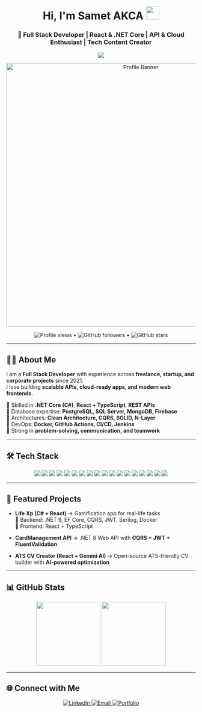 <h1 align="center">Hi, I'm Samet AKCA <img src="https://media.giphy.com/media/hvRJCLFzcasrR4ia7z/giphy.gif" width="35"></h1>

<h3 align="center">🚀 Full Stack Developer | React & .NET Core | API & Cloud Enthusiast | Tech Content Creator</h3>

<p align="center">
  <a href="https://github.com/smtdeveloper">
    <img src="https://readme-typing-svg.herokuapp.com?lines=Welcome+to+my+world;Full+Stack+Developer;React+%26+.NET+Core;API+%7C+Cloud+%7C+Clean+Architecture;&center=true&width=500&height=50">
  </a>
</p>

<p align="center">
  <img src="https://user-images.githubusercontent.com/74311713/216057508-04ca55ba-6f88-4bd3-804d-4e4e83d76035.png" alt="Profile Banner" width="700">
</p>

<p align="center">
  <img alt="Profile views" src="https://komarev.com/ghpvc/?username=smtdeveloper&style=flat&color=brightgreen"> •
  <img alt="GitHub followers" src="https://img.shields.io/github/followers/smtdeveloper?label=Followers&style=social"> •
  <img alt="GitHub stars" src="https://img.shields.io/github/stars/smtdeveloper?label=Stars" alt="Total Stars">
</p>

---

## 👨‍💻 About Me
I am a **Full Stack Developer** with experience across **freelance, startup, and corporate projects** since 2021.  
I love building **scalable APIs, cloud-ready apps, and modern web frontends**.  

🔹 Skilled in **.NET Core (C#)**, **React + TypeScript**, **REST APIs**  
🔹 Database expertise: **PostgreSQL, SQL Server, MongoDB, Firebase**  
🔹 Architectures: **Clean Architecture, CQRS, SOLID, N-Layer**  
🔹 DevOps: **Docker, GitHub Actions, CI/CD, Jenkins**  
🔹 Strong in **problem-solving, communication, and teamwork**  

---

## 🛠️ Tech Stack

<p align="center">
  
  <!-- Backend -->
  <img src="https://img.shields.io/badge/C%23-239120?style=for-the-badge&logo=c-sharp&logoColor=white">
  <img src="https://img.shields.io/badge/.NET_Core-512BD4?style=for-the-badge&logo=dotnet&logoColor=white">
  <img src="https://img.shields.io/badge/REST_API-FF6C37?style=for-the-badge&logo=swagger&logoColor=white">
  <img src="https://img.shields.io/badge/Entity_Framework-512BD4?style=for-the-badge&logo=nuget&logoColor=white">
  <img src="https://img.shields.io/badge/CQRS-000?style=for-the-badge&logoColor=white">
  <img src="https://img.shields.io/badge/SOLID_Principles-000?style=for-the-badge&logoColor=white">

  <!-- Frontend -->
  <img src="https://img.shields.io/badge/React-20232A?style=for-the-badge&logo=react&logoColor=61DAFB">
  <img src="https://img.shields.io/badge/TypeScript-007ACC?style=for-the-badge&logo=typescript&logoColor=white">
  <img src="https://img.shields.io/badge/JavaScript-F7DF1E?style=for-the-badge&logo=javascript&logoColor=black">
  <img src="https://img.shields.io/badge/Bootstrap-7952B3?style=for-the-badge&logo=bootstrap&logoColor=white">

  <!-- Databases -->
  <img src="https://img.shields.io/badge/PostgreSQL-316192?style=for-the-badge&logo=postgresql&logoColor=white">
  <img src="https://img.shields.io/badge/SQL_Server-CC2927?style=for-the-badge&logo=microsoft-sql-server&logoColor=white">
  <img src="https://img.shields.io/badge/MongoDB-47A248?style=for-the-badge&logo=mongodb&logoColor=white">
  <img src="https://img.shields.io/badge/Firebase-FFCA28?style=for-the-badge&logo=firebase&logoColor=black">

  <!-- DevOps & Tools -->
  <img src="https://img.shields.io/badge/Docker-2496ED?style=for-the-badge&logo=docker&logoColor=white">
  <img src="https://img.shields.io/badge/GitHub_Actions-2088FF?style=for-the-badge&logo=github-actions&logoColor=white">
  <img src="https://img.shields.io/badge/Postman-FF6C37?style=for-the-badge&logo=postman&logoColor=white">
  <img src="https://img.shields.io/badge/Swagger-85EA2D?style=for-the-badge&logo=swagger&logoColor=black">

</p>

---

## 🚀 Featured Projects

- **Life Xp (C# + React)** → Gamification app for real-life tasks  
  🔹 Backend: .NET 9, EF Core, CQRS, JWT, Serilog, Docker  
  🔹 Frontend: React + TypeScript  

- **CardManagement API** → .NET 8 Web API with **CQRS + JWT + FluentValidation**  

- **ATS CV Creator (React + Gemini AI)** → Open-source ATS-friendly CV builder with **AI-powered optimization**  

---

## 📊 GitHub Stats
<p align="center">
  <img src="https://github-readme-stats.vercel.app/api?username=smtdeveloper&show_icons=true&theme=radical" height="170">
  <img src="https://github-readme-stats.vercel.app/api/top-langs/?username=smtdeveloper&layout=compact&theme=radical" height="170">
</p>

---

## 🌐 Connect with Me
<p align="center">
  <a href="https://www.linkedin.com/in/bensametakca">
    <img src="https://img.icons8.com/fluent/48/000000/linkedin.png" alt="LinkedIn"/>
  </a>
  <a href="mailto:bensametakca@gmail.com">
    <img src="https://img.icons8.com/fluent/48/000000/gmail.png" alt="Email"/>
  </a>
  <a href="https://dijital.link/smtcoder">
    <img src="https://img.icons8.com/fluent/48/000000/domain.png" alt="Portfolio"/>
  </a>
</p>
